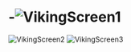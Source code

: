 # -![VikingScreen1](https://user-images.githubusercontent.com/114952677/229471027-1f294ec3-5cc8-48cf-9e1d-9194ae5b067d.png)
![VikingScreen2](https://user-images.githubusercontent.com/114952677/229471040-14ab7d46-0856-4e22-952d-164dd6fb7f85.png)
![VikingScreen3](https://user-images.githubusercontent.com/114952677/229473592-746dc2fc-2490-417c-9a40-721f4547d33c.png)
